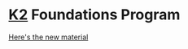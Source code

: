 # [K2](http://www.k2datascience.com/) Foundations Program

[Here's the new material](https://github.com/k2datascience/ds-foundations/wiki)
